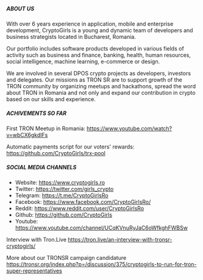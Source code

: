 ##### ABOUT US

With over 6 years experience in application, mobile and enterprise development, CryptoGirls is a young and dynamic team of developers and business strategists located in Bucharest, Romania.

Our portfolio includes software products developed in various fields of activity such as business and finance, banking, health, human resources, social intelligence, machine learning, e-commerce or design.

We are involved in several DPOS crypto projects as developers, investors and delegates. Our missions as TRON SR are to support growth of the TRON community by organizing meetups and hackathons, spread the word about TRON in Romania and not only and expand our contribution in crypto based on our skills and experience.


##### ACHIVEMENTS SO FAR

First TRON Meetup in Romania: https://www.youtube.com/watch?v=wbCX6gkdIFs

Automatic payments script for our voters' rewards: https://github.com/CryptoGirls/trx-pool


##### SOCIAL MEDIA CHANNELS

- Website: https://www.cryptogirls.ro
- Twitter: https://twitter.com/girls_crypto
- Telegram: https://t.me/CryptoGirlsRo
- Facebook: https://www.facebook.com/CryptoGirlsRo/
- Reddit: https://www.reddit.com/user/CryptoGirlsRo
- Github: https://github.com/CryptoGirls
- Youtube: https://www.youtube.com/channel/UCqKVnuRyJaC6oWfkghFWBSw

Interview with Tron.Live
https://tron.live/an-interview-with-tronsr-cryptogirls/

More about our TRONSR campaign candidature
https://tronsr.org/index.php?p=/discussion/375/cryptogirls-to-run-for-tron-super-representatives
